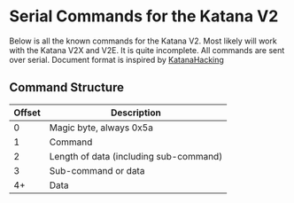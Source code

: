 # Serial Commands for the Katana V2
Below is all the known commands for the Katana V2. Most likely will work with the Katana V2X and V2E. It is quite incomplete. All commands are sent over serial. Document format is inspired by [KatanaHacking](https://github.com/therion23/KatanaHacking/blob/main/USB.md?plain=1
)
## Command Structure
| Offset | Description                            |
|--------|----------------------------------------|
|      0 | Magic byte, always 0x5a                |
|      1 | Command                                |
|      2 | Length of data (including sub-command) |
|      3 | Sub-command or data                    |
|     4+ | Data                                   |

